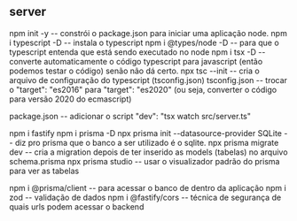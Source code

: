 ## server

npm init -y   -- constrói o package.json para iniciar uma aplicação node.
npm i typescript -D   -- instala o typescript
npm i @types/node -D   -- para que o typescript entenda que está sendo executado no node
npm i tsx -D   -- converte automaticamente o código typescript para javascript (então podemos testar o código) senão não dá certo. 
npx tsc --init   -- cria o arquivo de configuração do typescript (tsconfig.json)
  tsconfig.json   -- trocar o "target": "es2016" para "target": "es2020" (ou seja, converter o código para versão 2020 do ecmascript)

package.json   -- adicionar o script "dev": "tsx watch src/server.ts"

npm i fastify
npm i prisma -D
  npx prisma init --datasource-provider SQLite   -- diz pro prisma que o banco a ser utilizado é o sqlite.
  npx prisma migrate dev   -- cria a migration depois de ter inserido as models (tabelas) no arquivo schema.prisma
  npx prisma studio   -- usar o visualizador padrão do prisma para ver as tabelas

  npm i @prisma/client   -- para acessar o banco de dentro da aplicação
  npm i zod   -- validação de dados
  npm i @fastify/cors   -- técnica de segurança de quais urls podem acessar o backend